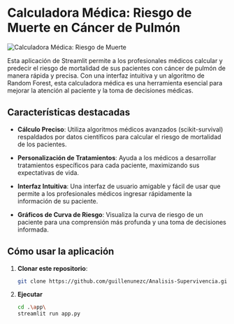 # Calculadora Médica: Riesgo de Muerte en Cáncer de Pulmón

![Calculadora Médica: Riesgo de Muerte](/screenshot/Calculadora_Médica.png)

Esta aplicación de Streamlit permite a los profesionales médicos calcular y predecir el riesgo de mortalidad de sus pacientes con cáncer de pulmón de manera rápida y precisa. Con una interfaz intuitiva y un algoritmo de Random Forest, esta calculadora médica es una herramienta esencial para mejorar la atención al paciente y la toma de decisiones médicas.

## Características destacadas

- **Cálculo Preciso**: Utiliza algoritmos médicos avanzados (scikit-survival) respaldados por datos científicos para calcular el riesgo de mortalidad de los pacientes.

- **Personalización de Tratamientos**: Ayuda a los médicos a desarrollar tratamientos específicos para cada paciente, maximizando sus expectativas de vida.

- **Interfaz Intuitiva**: Una interfaz de usuario amigable y fácil de usar que permite a los profesionales médicos ingresar rápidamente la información de su paciente.

- **Gráficos de Curva de Riesgo**: Visualiza la curva de riesgo de un paciente para una comprensión más profunda y una toma de decisiones informada.

## Cómo usar la aplicación

1. **Clonar este repositorio**:

   ```bash
   git clone https://github.com/guillenunezc/Analisis-Supervivencia.git

2. **Ejecutar**
   ```bash
   cd .\app\
   streamlit run app.py

